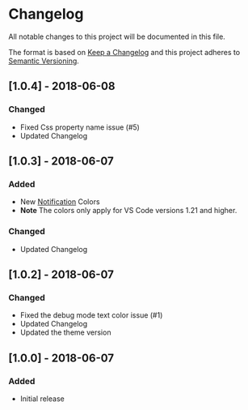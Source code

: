 # Changelog

All notable changes to this project will be documented in this file.

The format is based on [Keep a Changelog](http://keepachangelog.com/en/1.0.0/)
and this project adheres to [Semantic Versioning](http://semver.org/spec/v2.0.0.html).


## [1.0.4] - 2018-06-08
### Changed

- Fixed Css property name issue (#5)
- Updated Changelog

## [1.0.3] - 2018-06-07

### Added

- New [Notification](https://code.visualstudio.com/docs/getstarted/theme-color-reference#_notification-colors) Colors
- **Note** The colors only apply for VS Code versions 1.21 and higher.

### Changed

- Updated Changelog

## [1.0.2] - 2018-06-07

### Changed

- Fixed the debug mode text color issue (#1)
- Updated Changelog
- Updated the theme version

## [1.0.0] - 2018-06-07

### Added

- Initial release
